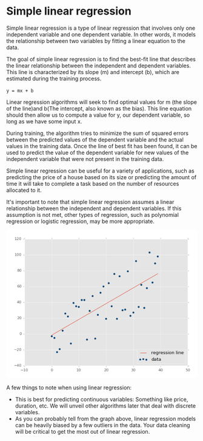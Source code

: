 # Simple linear regression



Simple linear regression is a type of linear regression that involves only one independent variable and one dependent variable. In other words, it models the relationship between two variables by fitting a linear equation to the data.

The goal of simple linear regression is to find the best-fit line that describes the linear relationship between the independent and dependent variables. This line is characterized by its slope (m) and intercept (b), which are estimated during the training process.

`y = mx + b`

Linear regression algorithms will seek to find optimal values for m (the slope of the line)and b(The intercept, also known as the bias). This line equation should then allow us to compute a value for y, our dependent variable, so long as we have some input x.

During training, the algorithm tries to minimize the sum of squared errors between the predicted values of the dependent variable and the actual values in the training data. Once the line of best fit has been found, it can be used to predict the value of the dependent variable for new values of the independent variable that were not present in the training data.

Simple linear regression can be useful for a variety of applications, such as predicting the price of a house based on its size or predicting the amount of time it will take to complete a task based on the number of resources allocated to it.

It's important to note that simple linear regression assumes a linear relationship between the independent and dependent variables. If this assumption is not met, other types of regression, such as polynomial regression or logistic regression, may be more appropriate.

!["Linear realationship"](assets/linear.png "Linear relationship")

A few things to note when using linear regression:
- This is best for predicting continuous variables: Something like price, duration, etc. We will unveil other algorithms later that deal with discrete variables.
- As you can probably tell from the graph above, linear regression models can be heavily biased by a few outliers in the data. Your data cleaning will be critical to get the most out of linear regression.
